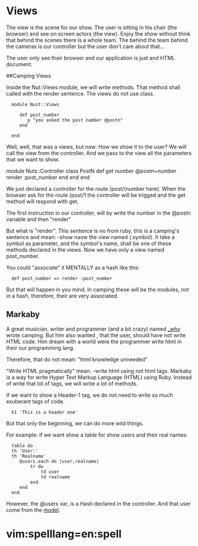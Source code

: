 # Views

The view is the scene for our show. The user is sitting in his chair (the
browser) and see on screen actors (the view). Enjoy the show without think
that behind the scenes there is a whole team. The behind the team behind
the cameras is our controller but the user don't care about that...

The user only see their browser and our application is just and HTML document.


##Camping Views

Inside the Nut::Views module, we will write methods. That method shall called
with the render sentence. The views do not use class.

      module Nust::Views

         def post_number
            p "you asked the post number @postn"
         end

      end

Well, well, that was a views, but now: How we show it to the user? We will call
the view from the controller. And we pass to the view all the parameters that we
want to show.


module Nuts::Controller
      class PostN
         def get number
           @postn=number
           render :post_number
         end
      end
end

We just declared a controller for the route /post/(number here). When the browser
ask for the route /post/1 the controller will be trigged and the get method will
respond with get. 

The first instruction in our controller, will by write the number in the @postn
variable and then "render"

But what is "render". This sentence is no from ruby, this is a camping's sentence
and mean: -show naow the view named (:symbol). It take a symbol as parameter, and
the symbol's name, shall be one of these methods declared in the views. Now we
have only a view named post_number. 

You could "associate" it MENTALLY as a hash like this:

      def post_number => render :post_number

But that will happen in you mind. In camping these will be the modules, not in a hash,
therefore, their are very associated.

## Markaby

A great musician, writer and programmer (and a bit crazy) named
[_why](http://en.wikipedia.org/wiki/Why_the_lucky_stiff) wrote camping.  But
him also wanted , that the user, should have not write HTML code. Him dream
with a world were the programmer write html in their our programming lang.

Therefore, that do not mean: "html knowledge unneeded"

"Write HTML pragmatically" mean: -write html using not html tags. Markaby is a
way for write Hyper Text Markup Language (HTML) using Ruby. Instead of write
that lot of tags, we will write a lot of methods.

If we want to show a Header-1 tag, we do not need to write so much exuberant tags
of code.

      h1 'This is a header one'

But that only the beginning, we can do more wild things.

For example: if we want show a table for show users and their real names:

      table do
      th 'User:'
      th 'Realname'
         @users.each do |user,realname|
             tr do
                 td user
                 td realname
             end
         end
      end

However, the @users var, is a Hash declared in the controller. And that user
come from the [model](05_more_about_models.md).

# vim:spelllang=en:spell
